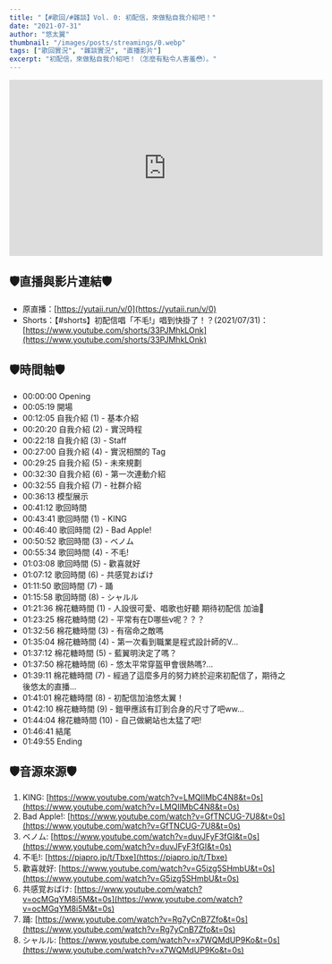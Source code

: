 ```yaml
---
title: "【#歌回/#雜談】Vol. 0: 初配信，來做點自我介紹吧！"
date: "2021-07-31"
author: "悠太翼"
thumbnail: "/images/posts/streamings/0.webp"
tags: ["歌回實況", "雜談實況", "直播影片"]
excerpt: "初配信，來做點自我介紹吧！（怎麼有點令人害羞😳）。"
---
```

<iframe width="560" height="315" src="https://www.youtube.com/embed/zbyvgQOZu8E?si=P9MpdFVNvwLierrg" title="YouTube video player" frameborder="0" allow="accelerometer; autoplay; clipboard-write; encrypted-media; gyroscope; picture-in-picture; web-share" referrerpolicy="strict-origin-when-cross-origin" allowfullscreen></iframe>

## 🛡️直播與影片連結🛡️
- 原直播：[https://yutaii.run/v/0](https://yutaii.run/v/0)
- Shorts：【#shorts】初配信唱「不毛!」唱到快掛了！？(2021/07/31)：[https://www.youtube.com/shorts/33PJMhkLOnk](https://www.youtube.com/shorts/33PJMhkLOnk)

## 🛡️時間軸🛡️
- 00:00:00 Opening
- 00:05:19 開場
- 00:12:05 自我介紹 (1) - 基本介紹
- 00:20:20 自我介紹 (2) - 實況時程
- 00:22:18 自我介紹 (3) - Staff
- 00:27:00 自我介紹 (4) - 實況相關的 Tag
- 00:29:25 自我介紹 (5) - 未來規劃
- 00:32:30 自我介紹 (6) - 第一次連動介紹
- 00:32:55 自我介紹 (7) - 社群介紹
- 00:36:13 模型展示
- 00:41:12 歌回時間
- 00:43:41 歌回時間 (1) - KING
- 00:46:40 歌回時間 (2) - Bad Apple!
- 00:50:52 歌回時間 (3) - ベノム
- 00:55:34 歌回時間 (4) - 不毛!
- 01:03:08 歌回時間 (5) - 歡喜就好
- 01:07:12 歌回時間 (6) - 共感覚おばけ
- 01:11:50 歌回時間 (7) - 踊
- 01:15:58 歌回時間 (8) - シャルル
- 01:21:36 棉花糖時間 (1) - 人設很可愛、唱歌也好聽 期待初配信 加油💪
- 01:23:25 棉花糖時間 (2) - 平常有在D哪些v呢？？？
- 01:32:56 棉花糖時間 (3) - 有宿命之敵嗎
- 01:35:04 棉花糖時間 (4) - 第一次看到職業是程式設計師的V...
- 01:37:12 棉花糖時間 (5) - 藍翼明決定了嗎？
- 01:37:50 棉花糖時間 (6) - 悠太平常穿盔甲會很熱嗎?...
- 01:39:11 棉花糖時間 (7) - 經過了這麼多月的努力終於迎來初配信了，期待之後悠太的直播...
- 01:41:01 棉花糖時間 (8) - 初配信加油悠太翼！
- 01:42:10 棉花糖時間 (9) - 鎧甲應該有訂到合身的尺寸了吧ww...
- 01:44:04 棉花糖時間 (10) - 自己做網站也太猛了吧!
- 01:46:41 結尾
- 01:49:55 Ending

## 🛡️音源來源🛡️
1. KING: [https://www.youtube.com/watch?v=LMQIlMbC4N8&t=0s](https://www.youtube.com/watch?v=LMQIlMbC4N8&t=0s)
2. Bad Apple!: [https://www.youtube.com/watch?v=GfTNCUG-7U8&t=0s](https://www.youtube.com/watch?v=GfTNCUG-7U8&t=0s)
3. ベノム: [https://www.youtube.com/watch?v=duvJFyF3fGI&t=0s](https://www.youtube.com/watch?v=duvJFyF3fGI&t=0s)
4. 不毛!: [https://piapro.jp/t/Tbxe](https://piapro.jp/t/Tbxe)
5. 歡喜就好: [https://www.youtube.com/watch?v=G5izg5SHmbU&t=0s](https://www.youtube.com/watch?v=G5izg5SHmbU&t=0s)
6. 共感覚おばけ: [https://www.youtube.com/watch?v=ocMGqYM8i5M&t=0s](https://www.youtube.com/watch?v=ocMGqYM8i5M&t=0s)  
7. 踊: [https://www.youtube.com/watch?v=Rg7yCnB7Zfo&t=0s](https://www.youtube.com/watch?v=Rg7yCnB7Zfo&t=0s)
8. シャルル: [https://www.youtube.com/watch?v=x7WQMdUP9Ko&t=0s](https://www.youtube.com/watch?v=x7WQMdUP9Ko&t=0s)
